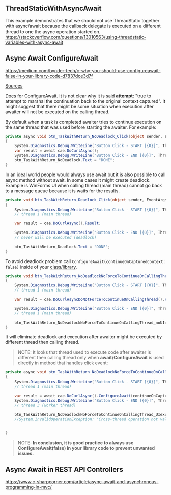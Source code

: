## ThreadStaticWithAsyncAwait
This example demonstrates that we should not use ThreadStatic together with async/await because the callback delegate is executed on a different thread to one the async operation started on.
https://stackoverflow.com/questions/13010563/using-threadstatic-variables-with-async-await   

## Async Await ConfigureAwait
https://medium.com/bynder-tech/c-why-you-should-use-configureawait-false-in-your-library-code-d7837dce3d7f   

[Sources](./MultithreadingExamples/MultithreadingExamples/ConfigureAwaitExample.cs)

[Docs](https://docs.microsoft.com/en-us/dotnet/api/system.threading.tasks.task.configureawait?view=netcore-3.1) for ConfigureAwait. It is not clear why it is said **attempt**: "true to attempt to marshal the continuation back to the original context captured". It might suggest that there might be some situation when execution after awaiter will not be executed on the calling thread.   


By default when a task is completed awaiter tries to continue execution on the same thread that was used before starting the awaiter. For example:

```c#
private async void btn_TaskWithReturn_NoDeadlock_Click(object sender, EventArgs e)
{
    System.Diagnostics.Debug.WriteLine("Button Click - START [{0}]", Thread.CurrentThread.ManagedThreadId); // thread 1 (main thread)
    var result = await cae.DoCurlAsync();
    System.Diagnostics.Debug.WriteLine("Button Click - END [{0}]", Thread.CurrentThread.ManagedThreadId); // thread 1 (main thread)
    btn_TaskWithReturn_NoDeadlock.Text = "DONE";
}
```
In an ideal world people would always use await but it is also possible to call async method without await. In some cases it might create deadlock. Example is WinForms UI when calling thread (main thread) cannot go back to a message queue because it is waits for the results.

```c#
private void btn_TaskWithReturn_Deadlock_Click(object sender, EventArgs e)
{
    System.Diagnostics.Debug.WriteLine("Button Click - START [{0}]", Thread.CurrentThread.ManagedThreadId); 
    // thread 1 (main thread)

    var result = cae.DoCurlAsync().Result;

    System.Diagnostics.Debug.WriteLine("Button Click - END [{0}]", Thread.CurrentThread.ManagedThreadId); 
    // never will be executed (deadlock)
    
    btn_TaskWithReturn_Deadlock.Text = "DONE";
}
```

To avoid deadlock problem call ```ConfigureAwait(continueOnCapturedContext: false)``` inside of your [class/library](./MultithreadingExamples/MultithreadingExamples/ConfigureAwaitExample.cs#L26).

```c#
private void btn_TaskWithReturn_NoDeadlockNoForceToContinueOnCallingThread_noUIexception_Click(object sender, EventArgs e)
{
    System.Diagnostics.Debug.WriteLine("Button Click - START [{0}]", Thread.CurrentThread.ManagedThreadId);
    // thread 1 (main thread)

    var result = cae.DoCurlAsyncDoNotForceToContinueOnCallingThread().Result;

    System.Diagnostics.Debug.WriteLine("Button Click - END [{0}]", Thread.CurrentThread.ManagedThreadId);
    // thread 1 (main thread)

    btn_TaskWithReturn_NoDeadlockNoForceToContinueOnCallingThread_noUIexception.Text = "DONE";
}
```

It will eliminate deadlock and execution after awaiter might be executed by different thread then calling thread. 

>NOTE: It looks that thread used to execute code after awaiter is different then calling thread only when  **await/ConfigureAwait** is used directly in method that handles click event:

```c#
private async void btn_TaskWithReturn_NoDeadlockNoForceToContinueOnCallingThread_UIexception_Click(object sender, EventArgs e)
{
    System.Diagnostics.Debug.WriteLine("Button Click - START [{0}]", Thread.CurrentThread.ManagedThreadId);
    // thread 1 (main thread)
    
    var result = await cae.DoCurlAsync().ConfigureAwait(continueOnCapturedContext: false);          
    System.Diagnostics.Debug.WriteLine("Button Click - END [{0}]", Thread.CurrentThread.ManagedThreadId); 
    // thread 3 (worker thread)

    btn_TaskWithReturn_NoDeadlockNoForceToContinueOnCallingThread_UIexception.Text = "DONE";
    //System.InvalidOperationException: 'Cross-thread operation not valid: Control 'btnAwaitWithOwnTask' accessed from a thread other than the thread it was created on.'


}
```

>NOTE: **In conclusion, it is good practice to always use ConfigureAwait(false) in your library code to prevent unwanted issues.**

## Async Await in REST API Controllers
https://www.c-sharpcorner.com/article/async-await-and-asynchronous-programming-in-mvc/